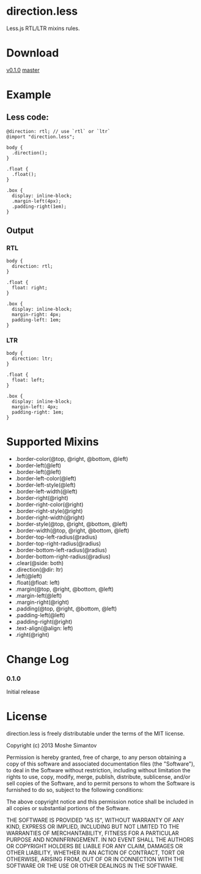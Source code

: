 direction.less
==============

Less.js RTL/LTR mixins rules.

# Download

[v0.1.0](https://raw.github.com/DevelopmentIL/direction.less/v0.1.0/direction.less)
[master](https://raw.github.com/DevelopmentIL/direction.less/master/direction.less)

# Example

## Less code:

    @direction: rtl; // use `rtl` or `ltr`
    @import "direction.less";
    
    body {
      .direction();
    }
    
    .float {
      .float();
    }

    .box {
      display: inline-block;
      .margin-left(4px);
      .padding-right(1em);
    }

## Output

### RTL

    body {
      direction: rtl;
    }

    .float {
      float: right;
    }

    .box {
      display: inline-block;
      margin-right: 4px;
      padding-left: 1em;
    }

### LTR

    body {
      direction: ltr;
    }

    .float {
      float: left;
    }

    .box {
      display: inline-block;
      margin-left: 4px;
      padding-right: 1em;
    }


# Supported Mixins

* .border-color(@top, @right, @bottom, @left)
* .border-left(@left)
* .border-left(@left)
* .border-left-color(@left)
* .border-left-style(@left)
* .border-left-width(@left)
* .border-right(@right)
* .border-right-color(@right)
* .border-right-style(@right)
* .border-right-width(@right)
* .border-style(@top, @right, @bottom, @left)
* .border-width(@top, @right, @bottom, @left)
* .border-top-left-radius(@radius)
* .border-top-right-radius(@radius)
* .border-bottom-left-radius(@radius)
* .border-bottom-right-radius(@radius)
* .clear(@side: both)
* .direction(@dir: ltr)
* .left(@left)
* .float(@float: left)
* .margin(@top, @right, @bottom, @left)
* .margin-left(@left)
* .margin-right(@right)
* .padding(@top, @right, @bottom, @left)
* .padding-left(@left)
* .padding-right(@right)
* .text-align(@align: left)
* .right(@right)

# Change Log

### 0.1.0

Initial release


License
=======

direction.less is freely distributable under the terms of the MIT license.

Copyright (c) 2013 Moshe Simantov

Permission is hereby granted, free of charge, to any person obtaining a copy of this software and associated documentation
files (the "Software"), to deal in the Software without restriction, including without limitation the rights to use,
copy, modify, merge, publish, distribute, sublicense, and/or sell copies of the Software, and to permit persons to whom the Software is furnished to do so, subject to the following conditions:

The above copyright notice and this permission notice shall be included in all copies or substantial portions of the Software.

THE SOFTWARE IS PROVIDED "AS IS", WITHOUT WARRANTY OF ANY KIND, EXPRESS OR IMPLIED, INCLUDING BUT NOT LIMITED TO THE WARRANTIES OF MERCHANTABILITY, FITNESS FOR A PARTICULAR PURPOSE AND NONINFRINGEMENT. IN NO EVENT SHALL THE AUTHORS OR COPYRIGHT HOLDERS BE LIABLE FOR ANY CLAIM, DAMAGES OR OTHER LIABILITY, WHETHER IN AN ACTION OF CONTRACT, TORT OR OTHERWISE, ARISING FROM, OUT OF OR IN CONNECTION WITH THE SOFTWARE OR THE USE OR OTHER DEALINGS IN THE SOFTWARE.